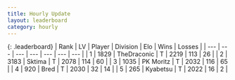 ```yaml
---
title: Hourly Update
layout: leaderboard
category: hourly
---
```


{: .leaderboard}
| Rank | LV | Player | Division | Elo | Wins | Losses |
| --- | --- | --- | --- | --- | --- | --- |
| <span data-change="0">1</span> | 1829 | <span title="ID: 544310">TheDraconic</span> | T | <span data-change="5">2219</span> | <span data-change="2">113</span> | <span data-change="0">26</span> |
| <span data-change="0">2</span> | 3183 | <span title="ID: 353063">Sktima</span> | T | <span data-change="0">2078</span> | <span data-change="0">114</span> | <span data-change="0">60</span> |
| <span data-change="0">3</span> | 1035 | <span title="ID: 427478">PK Moritz</span> | T | <span data-change="0">2032</span> | <span data-change="0">116</span> | <span data-change="0">65</span> |
| <span data-change="0">4</span> | 920 | <span title="ID: 706902">Bred</span> | T | <span data-change="0">2030</span> | <span data-change="0">32</span> | <span data-change="0">14</span> |
| <span data-change="0">5</span> | 265 | <span title="ID: 748051">Kyabetsu</span> | T | <span data-change="0">2022</span> | <span data-change="0">16</span> | <span data-change="0">2</span> |